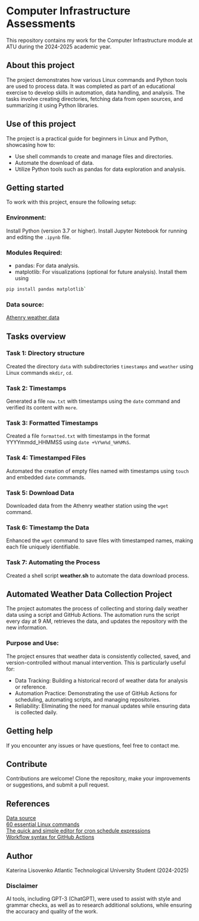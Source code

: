 # Computer Infrastructure Assessments
This repository contains my work for the Computer Infrastructure module at ATU during the 2024-2025 academic year.<br>
## About this project
The project demonstrates how various Linux commands and Python tools are used to process data. It was completed as part of an educational exercise to develop skills in automation, data handling, and analysis. The tasks involve creating directories, fetching data from open sources, and summarizing it using Python libraries.
## Use of this project
The project is a practical guide for beginners in Linux and Python, showcasing how to:
* Use shell commands to create and manage files and directories.
* Automate the download of data.
* Utilize Python tools such as pandas for data exploration and analysis.
## Getting started
To work with this project, ensure the following setup:
### Environment:
Install Python (version 3.7 or higher).
Install Jupyter Notebook for running and editing the `.ipynb` file.
### Modules Required:
* pandas: For data analysis.
* matplotlib: For visualizations (optional for future analysis).
Install them using
``` bash
pip install pandas matplotlib`
```
### Data source:
[Athenry weather data](https://prodapi.metweb.ie/observations/athenry/today)
## Tasks overview
### Task 1: Directory structure
Created the directory `data` with subdirectories `timestamps` and `weather` using Linux commands `mkdir`, `cd`.

### Task 2: Timestamps
Generated a file `now.txt` with timestamps using the `date` command and verified its content with `more`.

### Task 3: Formatted Timestamps
Created a file `formatted.txt` with timestamps in the format YYYYmmdd_HHMMSS using `date +%Y%m%d_%H%M%S`.

### Task 4: Timestamped Files
Automated the creation of empty files named with timestamps using `touch` and embedded `date` commands.

### Task 5: Download Data
Downloaded data from the Athenry weather station using the `wget` command.

### Task 6: Timestamp the Data
Enhanced the `wget` command to save files with timestamped names, making each file uniquely identifiable.

### Task 7: Automating the Process
Created a shell script **weather.sh** to automate the data download process.

## Automated Weather Data Collection Project
The project automates the process of collecting and storing daily weather data using a script and GitHub Actions. The automation runs the script every day at 9 AM, retrieves the data, and updates the repository with the new information.

### Purpose and Use:
The project ensures that weather data is consistently collected, saved, and version-controlled without manual intervention. 
This is particularly useful for:
* Data Tracking: Building a historical record of weather data for analysis or reference.
* Automation Practice: Demonstrating the use of GitHub Actions for scheduling, automating scripts, and managing repositories.
* Reliability: Eliminating the need for manual updates while ensuring data is collected daily.
## Getting help
If you encounter any issues or have questions, feel free to contact me.
## Contribute
Contributions are welcome! Clone the repository, make your improvements or suggestions, and submit a pull request.
## References
[Data source](https://data.gov.ie/)<br>
[60 essential Linux commands](https://www.hostinger.com/tutorials/linux-commands)<br>
[The quick and simple editor for cron schedule expressions ](https://crontab.guru/)<br>
[Workflow syntax for GitHub Actions](https://docs.github.com/en/actions/writing-workflows/workflow-syntax-for-github-actions)<br>
## Author
Katerina Lisovenko
Atlantic Technological University Student (2024-2025)
### Disclaimer
AI tools, including GPT-3 (ChatGPT), were used to assist with style and grammar checks, as well as to research additional solutions, while ensuring the accuracy and quality of the work.